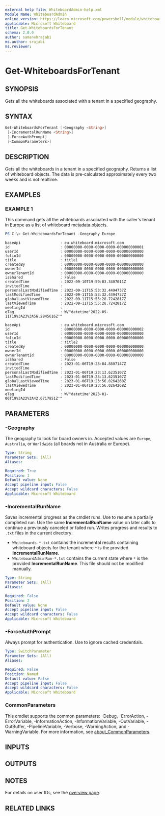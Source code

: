 ```yaml
---
external help file: WhiteboardAdmin-help.xml
Module Name: WhiteboardAdmin
online version: https://learn.microsoft.com/powershell/module/whiteboard/get-whiteboardsfortenant
applicable: Microsoft Whiteboard
title: Get-WhiteboardsForTenant
schema: 2.0.0
author: samanehrajabi
ms.author: srajabi
ms.reviewer:
---
```


# Get-WhiteboardsForTenant

## SYNOPSIS

Gets all the whiteboards associated with a tenant in a specified geography.

## SYNTAX

```powershell
Get-WhiteboardsForTenant [-Geography <String>]
 [-IncrementalRunName <String>]
 [-ForceAuthPrompt]
 [<CommonParameters>]
```

## DESCRIPTION

Gets all the whiteboards in a tenant in a specified geography. Returns a list of whiteboard objects. The data is pre-calculated approximately every two weeks and is not realtime.

## EXAMPLES

### EXAMPLE 1

This command gets all the whiteboards associated with the caller's tenant in Europe as a list of whiteboard metadata objects.

```powershell
PS C:\> Get-WhiteboardsForTenant -Geography Europe
```

```Output
baseApi                  : eu.whiteboard.microsoft.com
id                       : 00000000-0000-0000-0000-000000000001
userId                   : 00000000-0000-0000-0000-000000000000
folioId                  : 00000000-0000-0000-0000-000000000000
title                    : title1
createdBy                : 00000000-0000-0000-0000-000000000000
ownerId                  : 00000000-0000-0000-0000-000000000000
ownerTenantId            : 00000000-0000-0000-0000-000000000000
isShared                 : False
createdTime              : 2022-09-10T19:59:03.3407011Z
invitedTime              :
personalLastModifiedTime : 2022-09-11T15:53:32.4494737Z
lastModifiedTime         : 2022-09-11T15:53:32.4494737Z
globalLastViewedTime     : 2022-09-11T15:55:28.7242817Z
lastViewedTime           : 2022-09-11T15:55:28.7242817Z
meetingId                :
eTag                     : W/"datetime'2022-09-11T19%3A23%3A56.2845616Z'"

baseApi                  : eu.whiteboard.microsoft.com
id                       : 00000000-0000-0000-0000-000000000002
userId                   : 00000000-0000-0000-0000-000000000000
folioId                  : 00000000-0000-0000-0000-000000000000
title                    : title2
createdBy                : 00000000-0000-0000-0000-000000000000
ownerId                  : 00000000-0000-0000-0000-000000000000
ownerTenantId            : 00000000-0000-0000-0000-000000000000
isShared                 : False
createdTime              : 2023-01-06T19:23:04.8807147Z
invitedTime              :
personalLastModifiedTime : 2023-01-06T19:23:13.6235107Z
lastModifiedTime         : 2023-01-06T19:23:13.6235107Z
globalLastViewedTime     : 2023-01-06T19:23:56.0264268Z
lastViewedTime           : 2023-01-06T19:23:56.0264268Z
meetingId                :
eTag                     : W/"datetime'2023-01-06T19%3A22%3A42.6717851Z'"
```

## PARAMETERS

### -Geography

The geography to look for board owners in. Accepted values are `Europe`, `Australia`, or `Worldwide` (all boards not in Australia or Europe).

```yaml
Type: String
Parameter Sets: (All)
Aliases:

Required: True
Position: 1
Default value: None
Accept pipeline input: False
Accept wildcard characters: False
Applicable: Microsoft Whiteboard
```

### -IncrementalRunName

Saves incremental progress as the cmdlet runs. Use to resume a partially completed run. Use the same **IncrementalRunName** value on later calls to continue a previously canceled or failed run. Writes progress and results to `.txt` files in the current directory:

- `Whiteboards-*.txt` contains the incremental results containing whiteboard objects for the tenant where `*` is the provided **IncrementalRunName**.
- `WhiteboardAdminRun-*.txt` contains the current state where `*` is the provided **IncrementalRunName**. This file should not be modified manually.

```yaml
Type: String
Parameter Sets: (All)
Aliases:

Required: False
Position: 2
Default value: None
Accept pipeline input: False
Accept wildcard characters: False
Applicable: Microsoft Whiteboard
```

### -ForceAuthPrompt

Always prompt for authentication. Use to ignore cached credentials.

```yaml
Type: SwitchParameter
Parameter Sets: (All)
Aliases:

Required: False
Position: Named
Default value: False
Accept pipeline input: False
Accept wildcard characters: False
Applicable: Microsoft Whiteboard
```

### CommonParameters

This cmdlet supports the common parameters: -Debug, -ErrorAction, -ErrorVariable, -InformationAction, -InformationVariable, -OutVariable, -OutBuffer, -PipelineVariable, -Verbose, -WarningAction, and -WarningVariable. For more information, see [about_CommonParameters](https://go.microsoft.com/fwlink/p/?LinkID=113216).

## INPUTS

## OUTPUTS

## NOTES

For details on user IDs, see the [overview page](../../docs-conceptual/overview.md).

## RELATED LINKS

